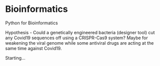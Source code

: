 # Bioinformatics
Python for Bioinformatics

Hypothesis - Could a genetically engineered bacteria (designer tool) cut any Covid19 sequences off using 
a CRISPR-Cas9 system?
Maybe for weakening the viral genome while some antiviral drugs are acting at the same time against Covid19.

Starting...
